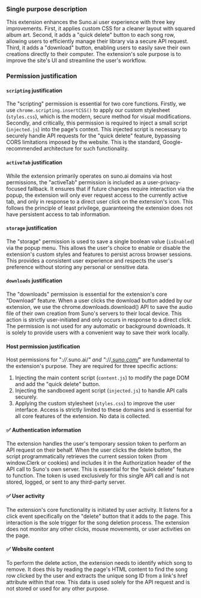 ### **Single purpose description**

This extension enhances the Suno.ai user experience with three key improvements. First, it applies custom CSS for a cleaner layout with squared album art. Second, it adds a "quick delete" button to each song row, allowing users to efficiently manage their library via a secure API request. Third, it adds a "download" button, enabling users to easily save their own creations directly to their computer. The extension's sole purpose is to improve the site's UI and streamline the user's workflow.

### **Permission justification**

#### **`scripting` justification**

The "scripting" permission is essential for two core functions. Firstly, we use `chrome.scripting.insertCSS()` to apply our custom stylesheet (`styles.css`), which is the modern, secure method for visual modifications. Secondly, and critically, this permission is required to inject a small script (`injected.js`) into the page's context. This injected script is necessary to securely handle API requests for the "quick delete" feature, bypassing CORS limitations imposed by the website. This is the standard, Google-recommended architecture for such functionality.

#### **`activeTab` justification**

While the extension primarily operates on suno.ai domains via host permissions, the "activeTab" permission is included as a user-privacy-focused fallback. It ensures that if future changes require interaction via the popup, the extension will only ever request access to the currently active tab, and only in response to a direct user click on the extension's icon. This follows the principle of least privilege, guaranteeing the extension does not have persistent access to tab information.

#### **`storage` justification**

The "storage" permission is used to save a single boolean value (`isEnabled`) via the popup menu. This allows the user's choice to enable or disable the extension's custom styles and features to persist across browser sessions. This provides a consistent user experience and respects the user's preference without storing any personal or sensitive data.

#### **`downloads` justification**

The "downloads" permission is essential for the extension's core "Download" feature. When a user clicks the download button added by our extension, we use the chrome.downloads.download() API to save the audio file of their own creation from Suno's servers to their local device. This action is strictly user-initiated and only occurs in response to a direct click. The permission is not used for any automatic or background downloads. It is solely to provide users with a convenient way to save their work locally.

#### **Host permission justification**

Host permissions for "*://*.suno.ai/*" and "*://*[.suno.com/](https://www.google.com/search?q=https://.suno.com/)*" are fundamental to the extension's purpose. They are required for three specific actions:

1.  Injecting the main content script (`content.js`) to modify the page DOM and add the "quick delete" button.
2.  Injecting the sandboxed agent script (`injected.js`) to handle API calls securely.
3.  Applying the custom stylesheet (`styles.css`) to improve the user interface.
    Access is strictly limited to these domains and is essential for all core features of the extension. No data is collected.

#### **✅ Authentication information**

The extension handles the user's temporary session token to perform an API request on their behalf. When the user clicks the delete button, the script programmatically retrieves the current session token (from window.Clerk or cookies) and includes it in the Authorization header of the API call to Suno's own server. This is essential for the "quick delete" feature to function. The token is used exclusively for this single API call and is not stored, logged, or sent to any third-party server.

#### **✅ User activity**

The extension's core functionality is initiated by user activity. It listens for a click event specifically on the "delete" button that it adds to the page. This interaction is the sole trigger for the song deletion process. The extension does not monitor any other clicks, mouse movements, or user activities on the page.

#### **✅ Website content**

To perform the delete action, the extension needs to identify which song to remove. It does this by reading the page's HTML content to find the song row clicked by the user and extracts the unique song ID from a link's href attribute within that row. This data is used solely for the API request and is not stored or used for any other purpose.
